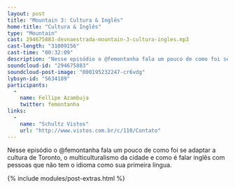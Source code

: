 ```yaml
---
layout: post
title: "Mountain 3: Cultura & Inglês"
home-title: "Cultura & Inglês"
type: "Mountain"
cast: 294675883-devnaestrada-mountain-3-cultura-ingles.mp3
cast-length: "31009156"
cast-time: "00:32:09"
description: "Nesse episódio o @femontanha fala um pouco de como foi se adaptar a cultura de Toronto, o multiculturalismo da cidade e como é falar inglês com pessoas que não tem o idioma como sua primeira língua."
soundcloud-id: "294675883"
soundcloud-post-image: "000195232247-cr6vdg"
lybsyn-id: "5634189"
participants:
  -
    name: Fellipe Azambuja
    twitter: femontanha
links:
  -
    name: "Schultz Vistos"
    url: "http://www.vistos.com.br/c/110/Contato"
---
```


Nesse episódio o @femontanha fala um pouco de como foi se adaptar a cultura de Toronto, o multiculturalismo da cidade e como é falar inglês com pessoas que não tem o idioma como sua primeira língua.

{% include modules/post-extras.html %}
